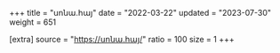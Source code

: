 +++
title = "սոնա.հայ"
date = "2022-03-22"
updated = "2023-07-30"
weight = 651

[extra]
source = "https://սոնա.հայ/"
ratio = 100
size = 1
+++
